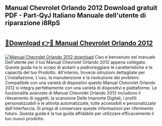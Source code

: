## Manual Chevrolet Orlando 2012 Download gratuit PDF - Part-QyJ Italiano Manuale dell'utente di riparazione i8RpS

# <h2><a href="http://dfgyet.blite.top/?on=Manual+Chevrolet+Orlando+2012">🔗Download 👉🔴 Manual Chevrolet Orlando 2012</a></h2>

[![Manual Chevrolet Orlando 2012 download](https://i.imgur.com/lujVjoI.png)](http://dfgyet.blite.top/?on=Manual+Chevrolet+Orlando+2012)
Ciao e benvenuto nel manuale Dell'utente per il tuo Manual Chevrolet Orlando 2012 appena collegato. Questa guida ha lo scopo di aiutarti a padroneggiare le caratteristiche e le capacità del tuo Prodotto. All'interno, troverai istruzioni dettagliate per L'installazione, L'uso, la manutenzione e la risoluzione dei problemi. Compatibile con una varietà di dispositivi questo Manual Chevrolet Orlando 2012 si integra perfettamente con una varietà di dispositivi e piattaforme. Le funzionalità avanzate di Manual Chevrolet Orlando 2012 includono il rilevamento di oggetti, la scansione Delle Impronte Digitali, i profili personalizzabili e le attività automatizzate, tutte accessibili e personalizzate dall'interfaccia. Si prega di conservare queste informazioni per riferimento futuro. Questa guida è la tua guida affidabile per utilizzare efficacemente il tuo nuovo prodotto.
